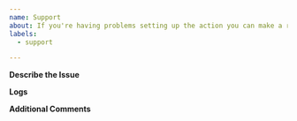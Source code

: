 ```yaml
---
name: Support
about: If you're having problems setting up the action you can make a request for support here.
labels:
  - support

---
```


<!-- Please check the FAQ before posting an issue: https://github.com/JamesIves/github-pages-deploy-action/discussions?discussions_q=category%3AQ%26A -->

**Describe the Issue**
<!-- Please provide a clear and concise description of what the problem is. Please be sure to read the README first! -->

**Logs**
<!-- Please provide your deployment logs and a link or sample to/of your workflow. If the error message isn't revealing the problem please set ACTIONS_STEP_DEBUG to true in your repository's secrets menu and run the workflow again. -->

**Additional Comments**
<!-- Add any other context about the issue here. -->
